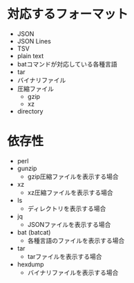 
# 対応するフォーマット

- JSON
- JSON Lines
- TSV
- plain text
- batコマンドが対応している各種言語
- tar
- バイナリファイル
- 圧縮ファイル
    - gzip
    - xz
- directory

# 依存性

- perl
- gunzip
    - gzip圧縮ファイルを表示する場合
- xz
    - xz圧縮ファイルを表示する場合
- ls
    - ディレクトリを表示する場合
- jq
    - JSONファイルを表示する場合
- bat (batcat)
    - 各種言語のファイルを表示する場合
- tar
    - tarファイルを表示する場合
- hexdump
    - バイナリファイルを表示する場合

